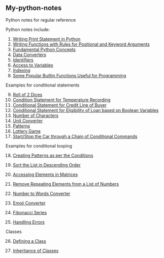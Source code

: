 ## My-python-notes
Python notes for regular reference

Python notes include:

1. [Writing Print Statement in Python](#Writing-print-statement-in-python)
2. [Writing Functions with Rules for Positional and Keyword Arguments](#Writing-functions-with-rules-for-positional-and-keyword-arguments)
3. [Fundamental Python Concepts](#Fundamental-Python-concepts)
4. [Data Converters](#Data-converters)
5. [Identifiers](#Identifiers)
6. [Access to Variables](#Access-to-variables)
7. [Indexing](#INDEXING)
8. [Some Popular Builtin Functions Useful for Programming](#Some-popular-builtin-functions-useful-for-programming)      

Examples for conditional statements  

9. [Roll of 2 Dices](#Roll-of-two-dices)
10. [Condition Statement for Temperature Recording](#Condition-statement-for-temperature-recording)
11. [Conditional Statement for Credit Line of Buyer](#Conditional-statement-for-credit-line-of-buyer)
12. [Conditional Statement for Eligibility of Loan based on Boolean Variables](#Conditional-statement-for-eligibility-of-loan-based-on-boolaean-variables)
13. [Number of Characters](#Number-of-charcters)
14. [Unit Converter](#Unit-Converter)
15. [Patterns](#Patterns)
16. [Lottery Game](#Lottery-game)
17. [Start/Stop the Car through a Chain of Conditional Commands](#Start/Stop-the-car-through-a-chain-of-conditional-commands)

Examples for conditional looping

18. [Creating Patterns as per the Conditions](#Creating-patters-as-per-the-conditions)
19. [Sort the List in Descending Order](#Sort-the-list-in-descending-order)
20. [Accessing Elements in Matrices](#Accessing-elements-in-matrices)
21. [Remove Repeating Elements from a List of Numbers](#Remove-repeating-elements-from-a-list-of-numbers)
22. [Number to Words Converter](#Number-to-words-converter)
23. [Emoji Converter](#Emoji-Converter)
24. [Fibonacci Series](#Fibinocci-series)

25. [Handling Errors](#Handling-errors)


Classes

26. [Defining a Class](#Defining-a-class)

27. [Inheritance of Classes](#Inheritance-of-classes)
